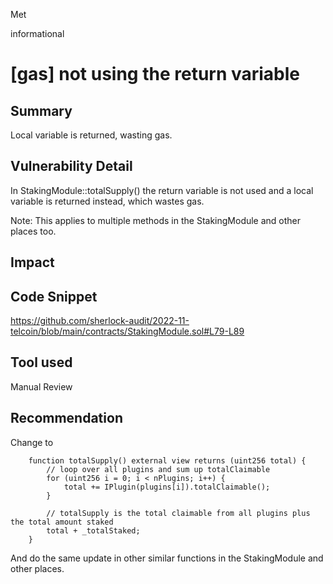 Met

informational

# [gas] not using the return variable

## Summary
Local variable is returned, wasting gas.
## Vulnerability Detail
In StakingModule::totalSupply() the return variable is not used and a local variable is returned instead, which wastes gas.

Note: This applies to multiple methods in the StakingModule and other places too.
## Impact

## Code Snippet
https://github.com/sherlock-audit/2022-11-telcoin/blob/main/contracts/StakingModule.sol#L79-L89
## Tool used

Manual Review

## Recommendation
Change to 
```solidity
    function totalSupply() external view returns (uint256 total) {
        // loop over all plugins and sum up totalClaimable
        for (uint256 i = 0; i < nPlugins; i++) {
            total += IPlugin(plugins[i]).totalClaimable();
        }
        
        // totalSupply is the total claimable from all plugins plus the total amount staked
        total + _totalStaked;
    }
```

And do the same update in other similar functions in the StakingModule  and other places.